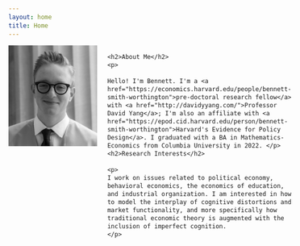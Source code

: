 ```yaml
---
layout: home
title: Home
---
```


<div style="display: flex;">
  <img src="/assets/bw.jpg" style="width:180px;height:200px;margin-right:20px;">
  <div>

    <h2>About Me</h2>
    <p> 

    Hello! I'm Bennett. I'm a <a href="https://economics.harvard.edu/people/bennett-smith-worthington">pre-doctoral research fellow</a> with <a href="http://davidyyang.com/">Professor David Yang</a>; I'm also an affiliate with <a href="https://epod.cid.harvard.edu/person/bennett-smith-worthington">Harvard's Evidence for Policy Design</a>. I graduated with a BA in Mathematics-Economics from Columbia University in 2022. </p>
    <h2>Research Interests</h2>

    <p>
    I work on issues related to political economy, behavioral economics, the economics of education, and industrial organization. I am interested in how to model the interplay of cognitive distortions and market functionality, and more specifically how traditional economic theory is augmented with the inclusion of imperfect cognition. 
    </p>
  </div>
</div>
